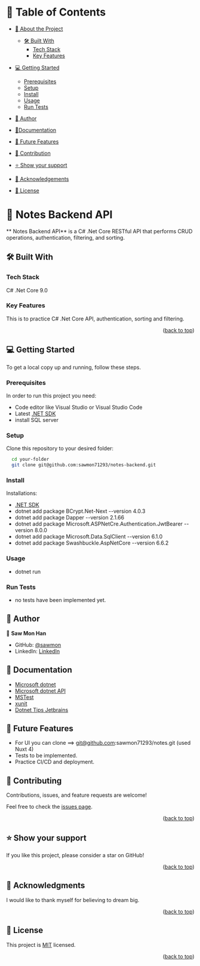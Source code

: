 <a name="readme-top"></a>

# 📗 Table of Contents

- [📖 About the Project](#about-project)

  - [🛠 Built With](#built-with)
    - [Tech Stack](#tech-stack)
    - [Key Features](#key-features)

- [💻 Getting Started](#getting-started)

  - [Prerequisites](#prerequisites)
  - [Setup](#setup)
  - [Install](#install)
  - [Usage](#usage)
  - [Run Tests](#runtests)

- [👥 Author](#authors)
- [🧾Documentation](#documentations)
- [🔭 Future Features](#features)
- [🤝 Contribution](#contributing)
- [⭐️ Show your support](#support)
- [🙏 Acknowledgements](#acknowledgements)
- [📝 License](#license)

<!-- PROJECT DESCRIPTION -->

# 📖 Notes Backend API <a name="about-project"></a>

** Notes Backend API** is a C# .Net Core RESTful API that performs CRUD operations, authentication, filtering, and sorting.
## 🛠 Built With <a name="built-with"></a>

### Tech Stack

<a name="built-with">C# .Net Core 9.0</a>

<!-- Features -->

### Key Features <a name="key-features"></a>

This is to practice C# .Net Core API, authentication, sorting and filtering.

<p align="right">(<a href="#readme-top">back to top</a>)</p>

<!-- GETTING STARTED -->

## 💻 Getting Started <a name="getting-started"></a>

To get a local copy up and running, follow these steps.

### Prerequisites

In order to run this project you need:

- Code editor like Visual Studio or Visual Studio Code
- Latest [.NET SDK](https://dotnet.microsoft.com/en-us/download)
- install SQL server

### Setup

Clone this repository to your desired folder:

```sh
  cd your-folder
  git clone git@github.com:sawmon71293/notes-backend.git
```

### Install

Installations:

- [.NET SDK](https://dotnet.microsoft.com/en-us/download)
- dotnet add package BCrypt.Net-Next --version 4.0.3
- dotnet add package Dapper --version 2.1.66
- dotnet add package Microsoft.ASPNetCre.Authentication.JwtBearer --version 8.0.0
- dotnet add package Microsoft.Data.SqlClient --version 6.1.0
- dotnet add package Swashbuckle.AspNetCore --version 6.6.2

### Usage

- dotnet run

### Run Tests <a name="runtests"></a>

- no tests have been implemented yet.

<!-- AUTHORS -->

## 👥 Author <a name="authors"></a>

👤 **Saw Mon Han**

- GitHub: [@sawmon](https://github.com/sawmon71293/)
- LinkedIn: [LinkedIn](https://www.linkedin.com/in/saw-mon-han/)

## 🧾 Documentation <a name="documentations"></a>

- [Microsoft dotnet](https://learn.microsoft.com/en-us/dotnet/csharp/)
- [Microsoft dotnet API](https://learn.microsoft.com/en-us/dotnet/api/)
- [MSTest](https://learn.microsoft.com/en-us/dotnet/core/testing/unit-testing-with-mstest)
- [xunit](https://xunit.net/docs/getting-started/netcore/cmdline)
- [Dotnet Tips Jetbrains](https://www.jetbrains.com/guide/dotnet/tips/)

## 🔭 Future Features <a name="features"></a>

- For UI you can clone ==> git@github.com:sawmon71293/notes.git (used Nuxt 4)
- Tests to be implemented.
- Practice CI/CD and deployment.

<!-- CONTRIBUTING -->

## 🤝 Contributing <a name="contributing"></a>

Contributions, issues, and feature requests are welcome!

Feel free to check the [issues page](../../issues/).

<p align="right">(<a href="#readme-top">back to top</a>)</p>

<!-- SUPPORT -->

## ⭐️ Show your support <a name="support"></a>

If you like this project, please consider a star on GitHub!

<p align="right">(<a href="#readme-top">back to top</a>)</p>

<!-- ACKNOWLEDGEMENTS -->

## 🙏 Acknowledgments <a name="acknowledgements"></a>

I would like to thank myself for believing to dream big.

<p align="right">(<a href="#readme-top">back to top</a>)</p>

<!-- LICENSE -->

## 📝 License <a name="license"></a>

This project is [MIT](./LICENSE) licensed.

<p align="right">(<a href="#readme-top">back to top</a>)</p>
